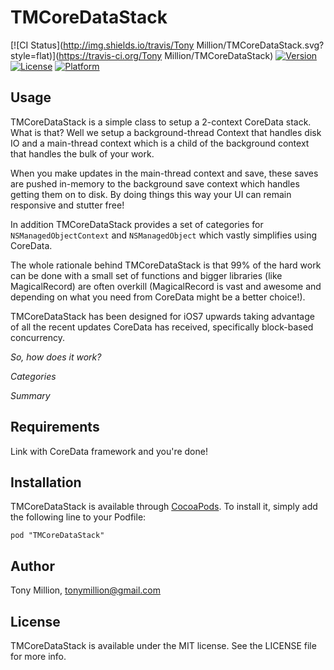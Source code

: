 # TMCoreDataStack

[![CI Status](http://img.shields.io/travis/Tony Million/TMCoreDataStack.svg?style=flat)](https://travis-ci.org/Tony Million/TMCoreDataStack)
[![Version](https://img.shields.io/cocoapods/v/TMCoreDataStack.svg?style=flat)](http://cocoadocs.org/docsets/TMCoreDataStack)
[![License](https://img.shields.io/cocoapods/l/TMCoreDataStack.svg?style=flat)](http://cocoadocs.org/docsets/TMCoreDataStack)
[![Platform](https://img.shields.io/cocoapods/p/TMCoreDataStack.svg?style=flat)](http://cocoadocs.org/docsets/TMCoreDataStack)

## Usage

TMCoreDataStack is a simple class to setup a 2-context CoreData stack. What is that? Well we setup a background-thread Context that handles disk IO and a main-thread context which is a child of the background context that handles the bulk of your work.

When you make updates in the main-thread context and save, these saves are pushed in-memory to the background save context which handles getting them on to disk. By doing things this way your UI can remain responsive and stutter free!

In addition TMCoreDataStack provides a set of categories for `NSManagedObjectContext` and `NSManagedObject` which vastly simplifies using CoreData.

The whole rationale behind TMCoreDataStack is that 99% of the hard work can be done with a small set of functions and bigger libraries (like MagicalRecord) are often overkill (MagicalRecord is vast and awesome and depending on what you need from CoreData might be a better choice!).

TMCoreDataStack has been designed for iOS7 upwards taking advantage of all the recent updates CoreData has received, specifically block-based concurrency.

*So, how does it work?*

*Categories*

*Summary*

## Requirements

Link with CoreData framework and you're done!

## Installation

TMCoreDataStack is available through [CocoaPods](http://cocoapods.org). To install
it, simply add the following line to your Podfile:

    pod "TMCoreDataStack"

## Author

Tony Million, tonymillion@gmail.com

## License

TMCoreDataStack is available under the MIT license. See the LICENSE file for more info.

